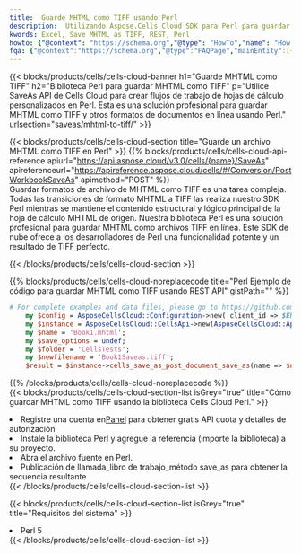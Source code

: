 ```yaml
---
title:  Guarde MHTML como TIFF usando Perl
description:  Utilizando Aspose.Cells Cloud SDK para Perl para guardar el archivo en formato MHTML como archivo en formato TIFF.
kwords: Excel, Save MHTML as TIFF, REST, Perl
howto: {"@context": "https://schema.org","@type": "HowTo","name": "How to save MHTML as TIFF using the Cells Cloud Perl library.","description": "How to save MHTML as TIFF using the Cells Cloud Perl library.","image": {"@type": "ImageObject"},"url": "/perl/saveas/mhtml-to-tiff/","step": [{ "@type": "HowToStep","name": "How to save MHTML as TIFF using the Cells Cloud Perl library. step 1", "image": {"@type": "ImageObject",},"url": "/perl/saveas/mhtml-to-tiff/","text": "Register an account at <a href='https://dashboard.aspose.cloud/'>Dashboard</a> to get free API quota & authorization details",},{ "@type": "HowToStep","name": "How to save MHTML as TIFF using the Cells Cloud Perl library. step 1", "image": {"@type": "ImageObject",},"url": "/perl/saveas/mhtml-to-tiff/","text": "Install Perl library and add the reference (import the library) to your project.",},{ "@type": "HowToStep","name": "How to save MHTML as TIFF using the Cells Cloud Perl library. step 1", "image": {"@type": "ImageObject",},"url": "/perl/saveas/mhtml-to-tiff/","text": "Open the source file in Perl.",},{ "@type": "HowToStep","name": "How to save MHTML as TIFF using the Cells Cloud Perl library. step 1", "image": {"@type": "ImageObject",},"url": "/perl/saveas/mhtml-to-tiff/","text": "Call post_workbook_save_as method to get the resultant stream",}, ],"supply": {"@type": "HowToSupply","name": "document"},"tool": [{"@type": "HowToTool","name": "VIM, Visual Studio Code, Eclipse"},{"@type": "HowToTool","name": "Aspose Cells"}],"totalTime": "PT6M"}
fqa: {"@context":"https://schema.org","@type":"FAQPage","mainEntity":[{"@type":"Question","name":"Why save file as other formats file in C# using REST API?","acceptedAnswer":{"@type":"Answer","text":"Documents are encoded in many ways, and some files may be incompatible with the software you use. To open and read such files, just save them as appropriate file formats.<br/><ol><li>Install .NET SDK and add the reference (import the library) to your project.</li><li>Open the source file in C# using REST API.</li><li>Call the PostWorkbookSaveAsRequest() method, passing an output filename with required extension.</li><li>Get the result of save as a separate file.</li></ol>"}},{"@type":"Question","name":"What file formats can I save as with your C# library?","acceptedAnswer":{"@type":"Answer","text":"We support a variety of file formats for conversion using .NET library, including XLSX, Excel, xls , PDF, CSV, HTML, Markdown, XML, PNG, JPG, TIFF, Json, TXT and many more."}},{"@type":"Question","name":"What is the maximum allowed file size for conversion using this .NET library?","acceptedAnswer":{"@type":"Answer","text":"There are no file size limits for format conversions using .NET library."}}]}
---
```

{{< blocks/products/cells/cells-cloud-banner h1="Guarde MHTML como TIFF" h2="Biblioteca Perl para guardar MHTML como TIFF" p="Utilice SaveAs API de Cells Cloud para crear flujos de trabajo de hojas de cálculo personalizados en Perl. Esta es una solución profesional para guardar MHTML como TIFF y otros formatos de documentos en línea usando Perl." urlsection="saveas/mhtml-to-tiff/" >}}

{{< blocks/products/cells/cells-cloud-section title="Guarde un archivo MHTML como TIFF en Perl" >}}
{{% blocks/products/cells/cells-cloud-api-reference apiurl="https://api.aspose.cloud/v3.0/cells/{name}/SaveAs" apireferenceurl="https://apireference.aspose.cloud/cells/#/Conversion/PostWorkbookSaveAs" apimethod="POST" %}}
<br/>
Guardar formatos de archivo de MHTML como TIFF es una tarea compleja. Todas las transiciones de formato MHTML a TIFF las realiza nuestro SDK Perl mientras se mantiene el contenido estructural y lógico principal de la hoja de cálculo MHTML de origen. Nuestra biblioteca Perl es una solución profesional para guardar MHTML como archivos TIFF en línea. Este SDK de nube ofrece a los desarrolladores de Perl una funcionalidad potente y un resultado de TIFF perfecto.

{{< /blocks/products/cells/cells-cloud-section >}}

{{% blocks/products/cells/cells-cloud-noreplacecode title="Perl Ejemplo de código para guardar MHTML como TIFF usando REST API" gistPath="" %}}
  
```perl
# For complete examples and data files, please go to https://github.com/aspose-cells-cloud/aspose-cells-cloud-perl/
    my $config = AsposeCellsCloud::Configuration->new( client_id => $ENV{'ProductClientId'}, client_secret => $ENV{'ProductClientSecret'});
    my $instance = AsposeCellsCloud::CellsApi->new(AsposeCellsCloud::ApiClient->new( $config));
    my $name = 'Book1.mhtml';
    my $save_options = undef;
    my $folder = 'CellsTests';
    my $newfilename = 'Book1Saveas.tiff';
    $result = $instance->cells_save_as_post_document_save_as(name => $name,save_options => $save_options, newfilename => $newfilename, folder => $folder);
```
  
{{% /blocks/products/cells/cells-cloud-noreplacecode %}}
<br/>
{{< blocks/products/cells/cells-cloud-section-list isGrey="true" title="Cómo guardar MHTML como TIFF usando la biblioteca Cells Cloud Perl." >}}
<li> Registre una cuenta en<a href="https://dashboard.aspose.cloud/">Panel</a> para obtener gratis API cuota y detalles de autorización</li>
<li>Instale la biblioteca Perl y agregue la referencia (importe la biblioteca) a su proyecto.</li>
<li>Abra el archivo fuente en Perl.</li>
<li>Publicación de llamada_libro de trabajo_método save_as para obtener la secuencia resultante</li>
{{< /blocks/products/cells/cells-cloud-section-list >}}

{{< blocks/products/cells/cells-cloud-section-list isGrey="true" title="Requisitos del sistema" >}}
<li>Perl 5</li>
{{< /blocks/products/cells/cells-cloud-section-list >}}
